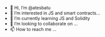 - 👋 Hi, I’m @atesbatu
- 👀 I’m interested in JS and smart contracts...
- 🌱 I’m currently learning JS and Solidity
- 💞️ I’m looking to collaborate on ...
- 📫 How to reach me ...

<!---
atesbatu/atesbatu is a ✨ special ✨ repository because its `README.md` (this file) appears on your GitHub profile.
You can click the Preview link to take a look at your changes.
--->
